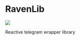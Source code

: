 # RavenLib
[![](https://jitpack.io/v/sapelkinAV/RavenLib.svg)](https://jitpack.io/#sapelkinAV/RavenLib)

Reactive telegram wrapper library

